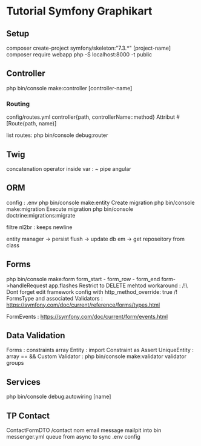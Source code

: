 # Tutorial Symfony Graphikart

## Setup

composer create-project symfony/skeleton:"7.3.\*" [project-name]
composer require webapp
php -S localhost:8000 -t public

## Controller

php bin/console make:controller [controller-name]

### Routing

config/routes.yml
controller{path, controllerName::method}
Attribut #[Route(path, name)]

list routes:
php bin/console debug:router

## Twig

concatenation operator inside var : ~
pipe angular

## ORM

config : .env
php bin/console make:entity
Create migration
php bin/console make:migration
Execute migration
php bin/console doctrine:migrations:migrate

filtre nl2br : keeps newline

entity manager -> persist
flush -> update db
em -> get reposeitory from class

## Forms

php bin/console make:form
form_start - form_row - form_end
form->handleRequest
app.flashes
Restrict to DELETE mehtod workaround : <input type="hidden" name="_method" value="DELETE">
/!\ Dont forget edit framework config with http_method_override: true /!\
FormsType and associated Validators : https://symfony.com/doc/current/reference/forms/types.html

FormEvents : https://symfony.com/doc/current/form/events.html

## Data Validation

Forms : constraints array
Entity : import Constraint as Assert
UniqueEntity : array == &&
Custom Validator : php bin/console make:validator
validator groups

## Services

php bin/console debug:autowiring [name]

## TP Contact

ContactFormDTO
/contact
nom email message
mailpit into bin
messenger.yml queue from async to sync
.env config
